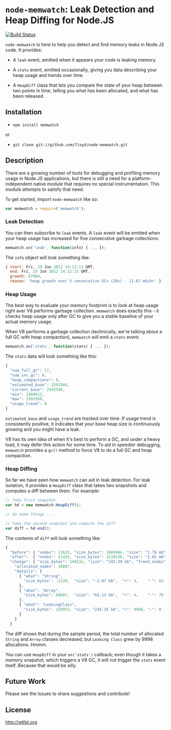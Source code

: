 `node-memwatch`: Leak Detection and Heap Diffing for Node.JS
============================================================

[![Build Status](https://secure.travis-ci.org/lloyd/node-memwatch.png)](http://travis-ci.org/lloyd/node-memwatch)

`node-memwatch` is here to help you detect and find memory leaks in
Node.JS code.  It provides:

- A `leak` event, emitted when it appears your code is leaking memory.

- A `stats` event, emitted occasionally, giving you
  data describing your heap usage and trends over time.

- A `HeapDiff` class that lets you compare the state of your heap between
  two points in time, telling you what has been allocated, and what
  has been released.


Installation
------------

- `npm install memwatch`

or

- `git clone git://github.com/lloyd/node-memwatch.git`


Description
-----------

There are a growing number of tools for debugging and profiling memory
usage in Node.JS applications, but there is still a need for a
platform-independent native module that requires no special
instrumentation.  This module attempts to satisfy that need.

To get started, import `node-memwatch` like so:

```javascript
var memwatch = require('memwatch');
```

### Leak Detection

You can then subscribe to `leak` events.  A `leak` event will be
emitted when your heap usage has increased for five consecutive
garbage collections:

```javascript
memwatch.on('leak', function(info) { ... });
```

The `info` object will look something like:

```javascript
{ start: Fri, 29 Jun 2012 14:12:13 GMT,
  end: Fri, 29 Jun 2012 14:12:33 GMT,
  growth: 67984,
  reason: 'heap growth over 5 consecutive GCs (20s) - 11.67 mb/hr' }
```


### Heap Usage

The best way to evaluate your memory footprint is to look at heap
usage right aver V8 performs garbage collection.  `memwatch` does
exactly this - it checks heap usage only after GC to give you a stable
baseline of your actual memory usage.

When V8 performs a garbage collection (technically, we're talking
about a full GC with heap compaction), `memwatch` will emit a `stats`
event.

```javascript
memwatch.on('stats', function(stats) { ... });
```

The `stats` data will look something like this:

```javascript
{
  "num_full_gc": 17,
  "num_inc_gc": 8,
  "heap_compactions": 8,
  "estimated_base": 2592568,
  "current_base": 2592568,
  "min": 2499912,
  "max": 2592568,
  "usage_trend": 0
}
```

`estimated_base` and `usage_trend` are tracked over time.  If usage
trend is consistently positive, it indicates that your base heap size
is continuously growing and you might have a leak.

V8 has its own idea of when it's best to perform a GC, and under a
heavy load, it may defer this action for some time.  To aid in
speedier debugging, `memwatch` provides a `gc()` method to force V8 to
do a full GC and heap compaction.


### Heap Diffing

So far we have seen how `memwatch` can aid in leak detection.  For
leak isolation, it provides a `HeapDiff` class that takes two snapshots
and computes a diff between them.  For example:

```javascript
// Take first snapshot
var hd = new memwatch.HeapDiff();

// do some things ...

// Take the second snapshot and compute the diff
var diff = hd.end();
```

The contents of `diff` will look something like:

```javascript
{
  "before": { "nodes": 11625, "size_bytes": 1869904, "size": "1.78 mb" },
  "after":  { "nodes": 21435, "size_bytes": 2119136, "size": "2.02 mb" },
  "change": { "size_bytes": 249232, "size": "243.39 kb", "freed_nodes": 197,
    "allocated_nodes": 10007,
    "details": [
      { "what": "String",
        "size_bytes": -2120,  "size": "-2.07 kb",  "+": 3,    "-": 62
      },
      { "what": "Array",
        "size_bytes": 66687,  "size": "65.13 kb",  "+": 4,    "-": 78
      },
      { "what": "LeakingClass",
        "size_bytes": 239952, "size": "234.33 kb", "+": 9998, "-": 0
      }
    ]
  }
```

The diff shows that during the sample period, the total number of
allocated `String` and `Array` classes decreased, but `Leaking Class`
grew by 9998 allocations.  Hmmm.

You can use `HeapDiff` in your `on('stats')` callback; even though it
takes a memory snapshot, which triggers a V8 GC, it will not trigger
the `stats` event itself.  Because that would be silly.


Future Work
-----------

Please see the Issues to share suggestions and contribute!


License
-------

http://wtfpl.org
